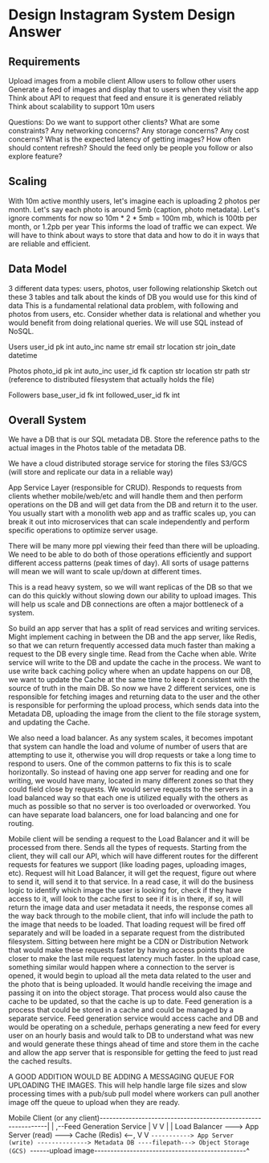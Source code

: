 # Design Instagram System Design Answer

## Requirements

Upload images from a mobile client
Allow users to follow other users
Generate a feed of images and display that to users when they visit the app
Think about API to request that feed and ensure it is generated reliably
Think about scalability to support 10m users

Questions:
Do we want to support other clients?
What are some constraints?
Any networking concerns?
Any storage concerns?
Any cost concerns?
What is the expected latency of getting images?
How often should content refresh?
Should the feed only be people you follow or also explore feature?

## Scaling

With 10m active monthly users, let's imagine each is uploading 2 photos per month.
Let's say each photo is around 5mb (caption, photo metadata). Let's ignore comments for now
so 10m * 2 * 5mb = 100m mb, which is 100tb per month, or 1.2pb per year
This informs the load of traffic we can expect. We will have to think about ways to store
that data and how to do it in ways that are reliable and efficient.

## Data Model

3 different data types: users, photos, user following relationship
Sketch out these 3 tables and talk about the kinds of DB you would use for this kind of data
This is a fundamental relational data problem, with following and photos from users, etc.
Consider whether data is relational and whether you would benefit from doing relational queries.
We will use SQL instead of NoSQL.

Users
user_id pk int auto_inc
name str
email str
location str
join_date datetime

Photos
photo_id pk int auto_inc
user_id fk
caption str
location str
path str (reference to distributed filesystem that actually holds the file)

Followers
base_user_id fk int
followed_user_id fk int

## Overall System

We have a DB that is our SQL metadata DB. Store the reference paths to the actual images in the Photos table of the metadata DB.

We have a cloud distributed storage service for storing the files S3/GCS (will store and replicate our data in a reliable way)

App Service Layer (responsible for CRUD). Responds to requests from clients whether mobile/web/etc and will handle them and then perform operations on the DB and will get data from the DB and return it to the user. You usually start with a monolith web app and as traffic scales up, you can break it out into microservices that can scale independently and perform specific operations to optimize server usage.

There will be many more ppl viewing their feed than there will be uploading. We need to be able to do both of those operations efficiently and support different access patterns (peak times of day). All sorts of usage patterns will mean we will want to scale up/down at different times. 

This is a read heavy system, so we will want replicas of the DB so that we can do this quickly without slowing down our ability to upload images. This will help us scale and DB connections are often a major bottleneck of a system.

So build an app server that has a split of read services and writing services. Might implement caching in between the DB and the app server, like Redis, so that we can return frequently accessed data much faster than making a request to the DB every single time. Read from the Cache when able. Write service will write to the DB and update the cache in the process. We want to use write back caching policy where when an update happens on our DB, we want to update the Cache at the same time to keep it consistent with the source of truth in the main DB. So now we have 2 different services, one is responsible for fetching images and returning data to the user and the other is responsible for performing the upload process, which sends data into the Metadata DB, uploading the image from the client to the file storage system, and updating the Cache.

We also need a load balancer. As any system scales, it becomes impotant that system can handle the load and volume of number of users that are attempting to use it, otherwise you will drop requests or take a long time to respond to users. One of the common patterns to fix this is to scale horizontally. So instead of having one app server for reading and one for writing, we would have many, located in many different zones so that they could field close by requests. We would serve requests to the servers in a load balanced way so that each one is utilized equally with the others as much as possible so that no server is too overloaded or overworked. You can have separate load balancers, one for load balancing and one for routing.

Mobile client will be sending a request to the Load Balancer and it will be processed from there. Sends all the types of requests. Starting from the client, they will call our API, which will have different routes for the different requests for features we support (like loading pages, uploading images, etc). Request will hit Load Balancer, it will get the request, figure out where to send it, will send it to that service. In a read case, it will do the business logic to identify which image the user is looking for, check if they have access to it, will look to the cache first to see if it is in there, if so, it will return the image data and user metadata it needs, the response comes all the way back through to the mobile client, that info will include the path to the image that needs to be loaded. That loading request will be fired off separately and will be loaded in a separate request from the distributed filesystem. Sitting between here might be a CDN or Distribution Network that would make these requests faster by having access points that are closer to make the last mile request latency much faster. In the upload case, something similar would happen where a connection to the server is opened, it would begin to upload all the meta data related to the user and the photo that is being uploaded. It would handle receiving the image and passing it on into the object storage. That process would also cause the cache to be updated, so that the cache is up to date. Feed generation is a process that could be stored in a cache and could be managed by a separate service. Feed generation service would access cache and DB and would be operating on a schedule, perhaps generating a new feed for every user on an hourly basis and would talk to DB to understand what was new and would generate these things ahead of time and store them in the cache and allow the app server that is responsible for getting the feed to just read the cached results.

A GOOD ADDITION WOULD BE ADDING A MESSAGING QUEUE FOR UPLOADING THE IMAGES. This will help handle large file sizes and slow processing times with a pub/sub pull model where workers can pull another image off the queue to upload when they are ready.

Mobile Client (or any client)--------------------------------------------------------------|
    |                                           ,--Feed Generation Service                 |
    V                                           V             |                            |
Load Balancer ---> App Server (read) ---> Cache (Redis) <--,  V                            V
    `-----------> App Server (write) --------------> Metadata DB ----filepath---> Object Storage (GCS)
                        `------upload image-----------------------------------------------^
